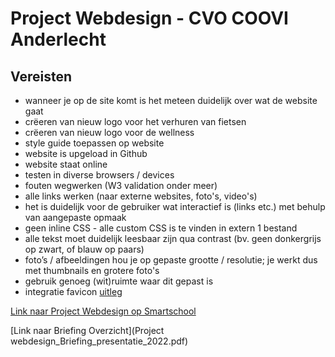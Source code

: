 # Project Webdesign - CVO COOVI Anderlecht

## Vereisten

- wanneer je op de site komt is het meteen duidelijk over wat de website gaat
- crëeren van nieuw logo voor het verhuren van fietsen 
- crëeren van nieuw logo voor de wellness
- style guide toepassen op website
- website is upgeload in Github
- website staat online
- testen in diverse browsers / devices
- fouten wegwerken (W3 validation onder meer)
- alle links werken (naar externe websites, foto's, video's)
- het is duidelijk voor de gebruiker wat interactief is (links etc.) met behulp van aangepaste opmaak
- geen inline CSS - alle custom CSS is te vinden in extern 1 bestand
- alle tekst moet duidelijk leesbaar zijn qua contrast (bv. geen donkergrijs op zwart, of blauw op paars)
- foto’s / afbeeldingen hou je op gepaste grootte / resolutie; je werkt dus met thumbnails en grotere foto's
- gebruik genoeg (wit)ruimte waar dit gepast is
- integratie favicon [uitleg](./favicon)

[Link naar Project Webdesign op Smartschool](https://cvobrussel.smartschool.be/index.php?module=News&file=coursenews&function=main&courseID=11584&ssID=1711)

[Link naar Briefing Overzicht](Project webdesign_Briefing_presentatie_2022.pdf)
